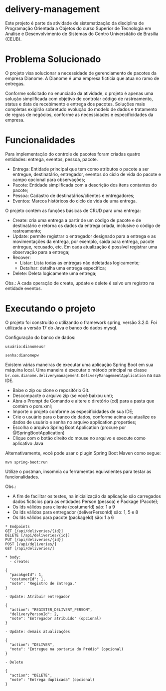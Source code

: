 # delivery-management

Este projeto é parte da atividade de sistematização da disciplina de Programação Orientada a Objetos do curso Superior de Tecnologia em Análise e Desenvolvimento de Sistemas do Centro Universitátio de Brasília (CEUB).

# Problema Solucionado
O projeto visa solucionar a necessidade de gerenciamento de pacotes da empresa Dianome. A Dianome é uma empresa fictícia que atua no ramo de entregas.

Conforme solicitado no enunciado da atividade, o projeto é apenas uma solução simplificada com objetivo de controlar código de rastreamento, status e data de recebimento e entrega dos pacotes. Soluções mais completas exigirão sobretudo evolução do modelo de dados e tratamento de regras de negócios, conforme as necessidades e especificidades da empresa.

# Funcionalidades
Para implementação do controle de pacotes foram criadas quatro entidades: entrega, eventos, pessoa, pacote.
- Entrega: Entidade principal que tem como atributos o pacote a ser entregue, destinatário, entregador, eventos do ciclo de vida do pacote e campo opcional para observações;
- Pacote: Entidade simplificada com a descrição dos itens contantes do pacote;
- Pessoa: Cadastro de destinatários/clientes e entregadores;
- Eventos: Marcos históricos do ciclo de vida de uma entrega.

O projeto contém as funções básicas de CRUD para uma entrega:
- Create: cria uma entrega a partir de um código de pacote e de destinatário e retorna os dados da entrega criada, inclusive o código de rastreamento;
- Update: permite registrar o entregador designado para a entrega e as movimentações da entrega, por exemplo, saída para entrega, pacote entregue, recusado, etc. Em cada atualização é possível registrar uma observação para a entrega;
- Recover:
  - Listar: Lista todas as entregas não deletadas logicamente;
  - Detalhar: detalha uma entrega específica;
- Delete: Deleta logicamente uma entrega;

Obs.: A cada operação de create, update e delete é salvo um registro na entidade eventos.

# Executando o projeto
O projeto foi construído o utilizando o framework spring, versão 3.2.0. Foi utilizada a versão 17 do Java e banco do dados mysql. 

Configuração do banco de dados:

`usuário:dianomeusr`

`senha:dianomepw`

Existem várias maneiras de executar uma aplicação Spring Boot em sua máquina local. Uma maneira é executar o método principal na classe `br.com.dianome.deliverymanagement.DeliveryManagementApplication` na sua IDE.

- Baixe o zip ou clone o repositório Git.
- Descompacte o arquivo zip (se você baixou um);
- Abra o Prompt de Comando e altere o diretório (cd) para a pasta que contém o pom.xml;
- Importe o projeto conforme as especificidades de sua IDE;
- Crie o usuário para o banco de dados, conforme acima ou atualize os dados de usuário e senha no arquivo application.properties;
- Escolha o arquivo Spring Boot Application (procure por @SpringBootApplication)
 - Clique com o botão direito do mouse no arquivo e execute como aplicativo Java

Alternativamente, você pode usar o plugin Spring Boot Maven como segue:

`mvn spring-boot:run`

Utilize o postman, insomnia ou ferramentas equivalentes para testar as funcionalidades.

Obs.: 
- A fim de facilitar os testes, na inicialização da aplicação são carregados dados fictícios para as entidades Person (pessoa) e Package (Pacote);
- Os Ids válidos para cliente (costumerId) são: 1 a 9
- Os Ids válidos para entregador (deliverPersonId) são: 1, 5 e 8 
- Os Ids válidos para pacote (packageId) são: 1 a 6

```
* Endpoints
GET [/api/deliveries/{id}]
DELETE [/api/deliveries/{id}]
PUT [/api/deliveries/{id}]
POST [/api/deliveries/]
GET [/api/deliveries/]

* body:
  - create:

{
  "pacakgeId": 1,
  "costumerId": 1,  
  "note": "Registro de Entrega."
}

- Update: Atribuir entregador

{
  "action": "REGISTER_DELIVERY_PERSON",
  "deliveryPersonId": 2,
  "note": "Entregador atribuido" (opcional)
}

- Update: demais atualizações

{
  "action": "DELIVER",
  "note": "Entregue na portaria do Prédio" (opcional)
}

- Delete

{
  "action": "DELETE",
  "note": "Entrega duplicada" (opcional)
}

```
